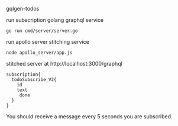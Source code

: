 gqlgen-todos

run subscription golang graphql service
```
go run cmd/server/server.go
```
run apollo server stitching service
```
node apollo_server/app.js
```

stitched server at http://localhost:3000/graphql

```
subscription{
  todoSubscribe_V2{
    id
    text
     done
  }
}
```

You should receive a message every 5 seconds you are subscribed.